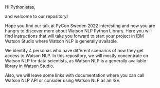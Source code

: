 Hi Pythonistas, 

and welcome to our repository! 

Hope you find our talk at PyCon Sweden 2022 interesting and now you are hungry to discover more about Watson NLP Python Library. 
Here you will find instructions that will take you forward to start your project in IBM Watson Studio where Watson NLP is generally available. 

We identify 4 personas who have different scenarios of how they get access to Watson NLP. 
In this repository, we will mostly concentrate on Watson NLP for data scientists, as Watson NLP is a generally available library in Watson Studio. 

Also, we will leave some links with documentation where you can call Watson NLP API or consider using Watson NLP as an ISV.


